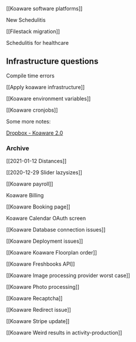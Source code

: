 [[Koaware software platforms]]

New Schedulitis

[[Filestack migration]]

Schedulitis for healthcare

## Infrastructure questions

Compile time errors

[[Apply koaware infrastructure]]

[[Koaware environment variables]]

[[Koaware cronjobs]]

Some more notes:

[Dropbox - Koaware 2.0](https://paper.dropbox.com/folder/show/Koaware-2.0-e.1gg8YzoPEhbTkrhvQwJ2zznMejrku8c1GVyaGzZ8o6AAHdznreN8)

### Archive

[[2021-01-12 Distances]]

[[2020-12-29 Slider lazysizes]]

[[Koaware payroll]]

Koaware Billing

[[Koaware Booking page]]

Koaware Calendar OAuth screen

[[Koaware Database connection issues]]

[[Koaware Deployment issues]]

[[Koaware Koaware Floorplan order]]

[[Koaware Freshbooks API]]

[[Koaware Image processing provider worst case]]

[[Koaware Photo processing]]

[[Koaware Recaptcha]]

[[Koaware Redirect issue]]

[[Koaware Stripe update]]

[[Koaware Weird results in activity-production]]




